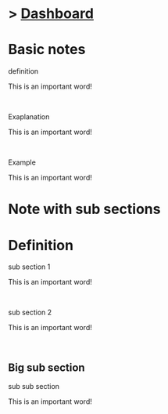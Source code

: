# > [Dashboard](_index.md)

# Basic notes

<div class="note">
    <p class="note-head highlight-salmon">definition</p>
    <p class="note-bg">
        This is an <span class="salmon bold">important</span> word!<br>
    </p>
</div>
<br>

<div class="note">
    <p class="note-head highlight-blue">Exaplanation</p>
    <p class="note-bg">
        This is an <span class="blue bold">important</span> word!
    </p>
</div>
<br>

<div class="note">
    <p class="note-head highlight-springgreen">Example</p>
    <p class="note-bg">
        This is an <span class="springgreen bold">important</span> word!
    </p>
</div>

# Note with sub sections

# <span class="highlight-salmon">Definition</span>

<div class="note">
	<p class="note-head highlight-salmon">sub section 1</p>
	<p class="note-bg">
		This is an <span class="salmon bold">important</span> word!
	</p>
</div>
<br>

<div class="note">
	<p class="note-head highlight-salmon">sub section 2</p>
	<p class="note-bg">
		This is an <span class="salmon bold">important</span> word!
	</p>
</div>
<br>

## <span class="highlight-peach">Big sub section</span>

<div class="note">
	<p class="note-head highlight-peach">sub sub section</p>
	<p class="note-bg">
		This is an <span class="peach bold">important</span> word!
	</p>
</div>

